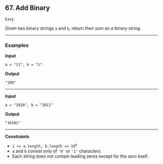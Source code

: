 ## 67. Add Binary

`Easy`

Given two binary strings <code>a</code> and <code>b</code>, return <em>their sum as a binary string</em>.

---

### Examples


**Input**
```
a = "11", b = "1"
```

**Output**
```
"100"
```

---

**Input**
```
a = "1010", b = "1011"
```

**Output**
```
"10101"
```

---


**Constraints**

<ul>
<li><code>1 &lt;= a.length, b.length &lt;= 10<sup>4</sup></code></li>
<li><code>a</code> and <code>b</code> consist only of <code>'0'</code> or <code>'1'</code> characters.</li>
<li>Each string does not contain leading zeros except for the zero itself.</li>
</ul>
